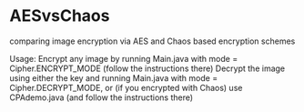 # AESvsChaos
comparing image encryption via AES and Chaos based encryption schemes

Usage:
Encrypt any image by running Main.java with mode = Cipher.ENCRYPT_MODE (follow the instructions there)
Decrypt the image using either the key and running Main.java with mode = Cipher.DECRYPT_MODE, or (if you encrypted with Chaos) use CPAdemo.java (and follow the instructions there)
